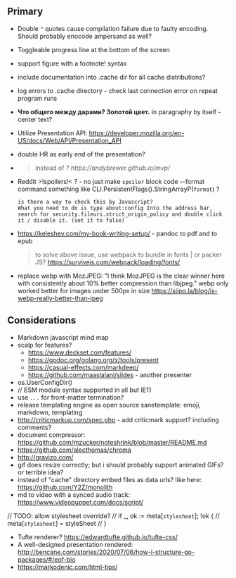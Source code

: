 ## Primary

- Double `"` quotes cause compilation failure due to faulty encoding. Should probably enocode ampersand as well?
- Toggleable progress line at the bottom of the screen
- support figure with a footnote! syntax
- include documentation into .cache dir for all cache distributions?
- log errors to .cache directory - check last connection error on repeat program runs
- **Что общего между дарами? Золотой цвет.** in paragraphy by itself - center text?
- Utilize Presentation API: https://developer.mozilla.org/en-US/docs/Web/API/Presentation_API
- double HR as early end of the presentation?
- <blockquote><footer> instead of <cite>? https://andybrewer.github.io/mvp/
- Reddit >!spoilers!< ? - no just make `spoiler` block code
  --format command something like CLI.PersistentFlags().StringArrayP(`format`) ?

      is there a way to check this by Javascript?
      What you need to do is type about:config Into the address bar, search for security.fileuri.strict_origin_policy and double click it / disable it. (set it to false)

- https://keleshev.com/my-book-writing-setup/ - pandoc to pdf and to epub
  > to solve above issue, use webpack to bundle in fonts | or packer JS?
  > https://survivejs.com/webpack/loading/fonts/
- replace webp with MozJPEG: "I think MozJPEG is the clear winner here with consistently about 10% better compression than libjpeg." webp only worked better for images under 500px in size https://siipo.la/blog/is-webp-really-better-than-jpeg

## Considerations

- Markdown javascript mind map
- scalp for features?
  - https://www.deckset.com/features/
  - https://godoc.org/golang.org/x/tools/present
  - https://casual-effects.com/markdeep/
  - https://github.com/maaslalani/slides - another presenter
- os.UserConfigDir()
- <script type="module" src="/src/app.js"></script> // ESM module syntax supported in all but IE11
- use `...` for front-matter termination?
- release templating engine as open source sanetemplate: emoji, markdown, templating
- http://criticmarkup.com/spec.php - add criticmark support? including comments?
- document compressor: https://github.com/mzucker/noteshrink/blob/master/README.md
- https://github.com/alecthomas/chroma
- http://gravizo.com/
- gif does resize correctly; but i should probably support animated GIFs? or terrible idea?
- instead of "cache" directory embed files as data urls? like here: https://github.com/Y2Z/monolith
- md to video with a synced audio track: https://www.videopuppet.com/docs/script/

// TODO: allow stylesheet override?
// if \_, ok := meta[`stylesheet`]; !ok {
// meta[`stylesheet`] = styleSheet
// }

- Tufte renderer? https://edwardtufte.github.io/tufte-css/
- A well-designed presentation rendered: http://bencane.com/stories/2020/07/06/how-i-structure-go-packages/#/eof-bio
- https://markodenic.com/html-tips/
